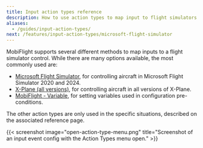 ```yaml
---
title: Input action types reference
description: How to use action types to map input to flight simulators in MobiFlight.
aliases:
  - /guides/input-action-types/
next: /features/input-action-types/microsoft-flight-simulator
---
```


MobiFlight supports several different methods to map inputs to a flight simulator control. While there are many options available, the most commonly used are:

- [Microsoft Flight Simulator](/features/input-action-types/microsoft-flight-simulator/), for controlling aircraft in Microsoft Flight Simulator 2020 and 2024.
- [X-Plane (all versions)](/features/input-action-types/x-plane-all-versions/), for controlling aircraft in all versions of X-Plane.
- [MobiFlight - Variable](/features/input-action-types/mobiflight-variable), for setting variables used in configuration pre-conditions.

The other action types are only used in the specific situations, described on the associated reference page.

{{< screenshot image="open-action-type-menu.png" title="Screenshot of an input event config with the Action Types menu open." >}}
